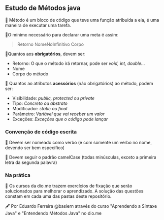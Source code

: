 ## Estudo de Métodos java

🔸 Método é um bloco de código que teve uma função atribuída a ela, é uma maneira de executar uma tarefa.

🔸O mínimo necessário para declarar uma meta é assim:

> Retorno NomeNoInfinitivo Corpo

🔸Quantos aos **obrigatórios**, devem ser:
* Retorno: O que o método irá retornar, pode ser *void, int, double...*
* Nome
* Corpo do método

🔸 Quantos ao atributos **acessórios** (não obrigatórios) ao método, podem ser:
* Visibilidade: *public, protected ou private*
* Tipo: *Concreto ou abstrato*
* Modificador: *static ou final* 
* Parâmetro: *Variável que vai receber um valor*
* Exceções: *Exceções que o código pode lançar*

### Convenção de código escrita

🔸 Devem ser nomeado como verbo (e com somente um verbo no nome, devendo ser bem específico)

🔸 Devem seguir o padrão camelCase (todas minúsculas, exceto a primeira letra da segunda palavra)

### Na prática

🔸 Os cursos da dio.me trazem exercícios de fixação que serão solucionados para melhorar o aprendizado. A solução das questões constam em cada uma das pastas deste repositório.

🖋 Por Eduardo Ferreira @basiern através do curso "Aprendendo a Sintaxe Java" e "Entendendo Métodos Java" no dio.me
